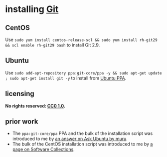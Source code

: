 # installing [Git]
## CentOS
Use `sudo yum install centos-release-scl && sudo yum install rh-git29 && scl enable rh-git29 bash` to install Git 2.9.

## Ubuntu
Use `sudo add-apt-repository ppa:git-core/ppa -y && sudo apt-get update ; sudo apt-get install git -y` to install from [Ubuntu PPA](https://en.wikipedia.org/wiki/Ubuntu_(operating_system)#Package_Archives).

## licensing
**No rights reserved: [CC0 1.0](https://creativecommons.org/publicdomain/zero/1.0/).**

## prior work
- The `ppa:git-core/ppa` PPA and the bulk of the installation script was introduced to me by [an answer on Ask Ubuntu by muru](https://askubuntu.com/questions/568591/how-do-i-install-the-latest-version-of-git-with-apt/568596#568596).
- The bulk of the CentOS installation script was introduced to me by [a page on Software Collections](https://www.softwarecollections.org/en/scls/rhscl/rh-git29/).

[Git]: https://git-scm.com/
